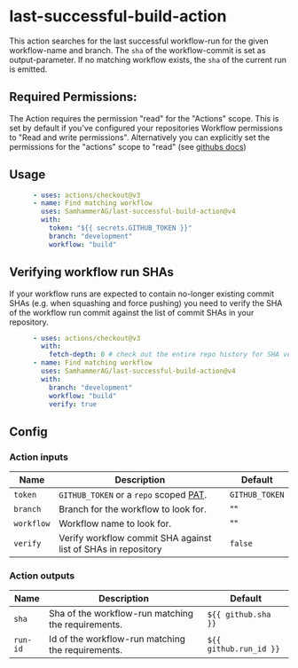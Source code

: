 # last-successful-build-action

This action searches for the last successful workflow-run for the given workflow-name and branch. 
The `sha` of the workflow-commit is set as output-parameter. If no matching workflow exists, the `sha` of the current run is emitted.

## Required Permissions:
The Action requires the permission "read" for the "Actions" scope. This is set by default if you've configured your repositories Workflow permissions to "Read and write permissions". Alternatively you can explicitly set the permissions for the "actions" scope to "read" (see [githubs docs](https://docs.github.com/en/actions/using-jobs/assigning-permissions-to-jobs#overview))

## Usage

```yml
      - uses: actions/checkout@v3
      - name: Find matching workflow
        uses: SamhammerAG/last-successful-build-action@v4
        with:
          token: "${{ secrets.GITHUB_TOKEN }}"
          branch: "development"
          workflow: "build"
```

## Verifying workflow run SHAs
If your workflow runs are expected to contain no-longer existing commit SHAs (e.g. when squashing and force pushing) you need to verify the SHA of the workflow run commit against the list of commit SHAs in your repository.

```yml
      - uses: actions/checkout@v3
        with:
          fetch-depth: 0 # check out the entire repo history for SHA verification
      - name: Find matching workflow
        uses: SamhammerAG/last-successful-build-action@v4
        with:
          branch: "development"
          workflow: "build"
          verify: true
```

## Config
### Action inputs

| Name | Description | Default |
| --- | --- | --- |
| `token` | `GITHUB_TOKEN` or a `repo` scoped [PAT](https://docs.github.com/en/github/authenticating-to-github/creating-a-personal-access-token). | `GITHUB_TOKEN` |
| `branch` | Branch for the workflow to look for. | "" |
| `workflow` | Workflow name to look for. | "" |
| `verify` | Verify workflow commit SHA against list of SHAs in repository | `false` |


### Action outputs

| Name | Description | Default |
| --- | --- | --- |
| `sha` | Sha of the workflow-run matching the requirements. | `${{ github.sha }}` |
| `run-id` | Id of the workflow-run matching the requirements. | `${{ github.run_id }}` |
